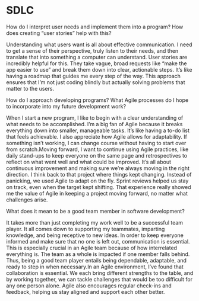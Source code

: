 # SDLC
How do I interpret user needs and implement them into a program? How does creating “user stories” help with this?

Understanding what users want is all about effective communication. I need to get a sense of their perspective, truly listen to their needs, and then translate that into something a computer can understand. User stories are incredibly helpful for this. They take vague, broad requests like “make the app easier to use” and break them down into clear, actionable steps. It’s like having a roadmap that guides me every step of the way. This approach ensures that I’m not just coding blindly but actually solving problems that matter to the users.

How do I approach developing programs? What Agile processes do I hope to incorporate into my future development work?

When I start a new program, I like to begin with a clear understanding of what needs to be accomplished. I’m a big fan of Agile because it breaks everything down into smaller, manageable tasks. It’s like having a to-do list that feels achievable. I also appreciate how Agile allows for adaptability. If something isn’t working, I can change course without having to start over from scratch.Moving forward, I want to continue using Agile practices, like daily stand-ups to keep everyone on the same page and retrospectives to reflect on what went well and what could be improved. It’s all about continuous improvement and making sure we’re always moving in the right direction. I think back to that project where things kept changing. Instead of panicking, we used Agile to adapt on the fly. Sprint reviews helped us stay on track, even when the target kept shifting. That experience really showed me the value of Agile in keeping a project moving forward, no matter what challenges arise.



What does it mean to be a good team member in software development?

It takes more than just completing my work well to be a successful team player. It all comes down to supporting my teammates, imparting knowledge, and being receptive to new ideas. In order to keep everyone informed and make sure that no one is left out, communication is essential. This is especially crucial in an Agile team because of how interrelated everything is. The team as a whole is impacted if one member falls behind. Thus, being a good team player entails being dependable, adaptable, and ready to step in when necessary.In an Agile environment, I’ve found that collaboration is essential. We each bring different strengths to the table, and by working together, we can tackle challenges that would be too difficult for any one person alone. Agile also encourages regular check-ins and feedback, helping us stay aligned and support each other better.

